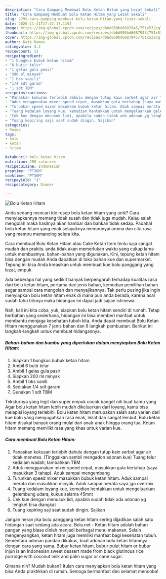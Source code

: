 ```yaml
---
description: "Cara Gampang Membuat Bolu Ketan Hitam yang Lezat Sekali"
title: "Cara Gampang Membuat Bolu Ketan Hitam yang Lezat Sekali"
slug: 2299-cara-gampang-membuat-bolu-ketan-hitam-yang-lezat-sekali
date: 2020-11-11T17:47:17.119Z
image: https://img-global.cpcdn.com/recipes/db6d050bd6087945/751x532cq70/bolu-ketan-hitam-foto-resep-utama.jpg
thumbnail: https://img-global.cpcdn.com/recipes/db6d050bd6087945/751x532cq70/bolu-ketan-hitam-foto-resep-utama.jpg
cover: https://img-global.cpcdn.com/recipes/db6d050bd6087945/751x532cq70/bolu-ketan-hitam-foto-resep-utama.jpg
author: Kate Ramos
ratingvalue: 4.2
reviewcount: 11
recipeingredient:
- "1 bungkus bubuk ketan hitam"
- "6 butir telur"
- "1 gelas gula pasir"
- "200 ml minyak"
- "1 bks vanili"
- "1/4 sdt garam"
- "1 sdt TBM"
recipeinstructions:
- "Panaskan kukusan terlebih dahulu dengan tutup kain serbet agar air tidak menetes. (Tinggalkan sambil mengadon adonan kue) Tuang telur kedalam wadah, tambahkan TBM"
- "Aduk menggunakan mixer speed cepat, masukkan gula bertahap (saya masukkan 3 tahap). Aduk sampai mengembang"
- "Turunkan speed mixer masukkan bubuk ketan hitam. Aduk sampai merata dan masukkan minyak. Aduk sampai merata saya jgn overmix"
- "Tuang kedalam loyang kue, kemudian hentakkan untuk mengeluarkan gelembung udara, kukus selama 45mnt"
- "Cek kue dengan menusuk lidi, apabila sudah tidak ada adonan yg lengket bisa diangkat"
- "Tuang kepiring saji saat sudah dingin. Sajikan"
categories:
- Resep
tags:
- bolu
- ketan
- hitam

katakunci: bolu ketan hitam 
nutrition: 258 calories
recipecuisine: Indonesian
preptime: "PT36M"
cooktime: "PT36M"
recipeyield: "1"
recipecategory: Dinner

---
```



![Bolu Ketan Hitam](https://img-global.cpcdn.com/recipes/db6d050bd6087945/751x532cq70/bolu-ketan-hitam-foto-resep-utama.jpg)

Anda sedang mencari ide resep bolu ketan hitam yang unik? Cara menyiapkannya memang tidak susah dan tidak juga mudah. Kalau salah mengolah maka hasilnya akan hambar dan bahkan tidak sedap. Padahal bolu ketan hitam yang enak selayaknya mempunyai aroma dan cita rasa yang mampu memancing selera kita.

Cara membuat Bolu Ketan Hitam atau Cake Ketan Item tentu saja sangat mudah dan praktis. anda tidak akan memerlukan waktu yang cukup lama untuk membuatnya. bahan-bahan yang digunakan. Kini, tepung ketan hitam bisa dengan mudah Anda dapatkan di toko bahan kue dan supermarket. Tepung ini bisa Anda kreasikan untuk membuat kue bolu panggang yang lezat, empuk.

Ada beberapa hal yang sedikit banyak berpengaruh terhadap kualitas rasa dari bolu ketan hitam, pertama dari jenis bahan, kemudian pemilihan bahan segar sampai cara mengolah dan menyajikannya. Tak perlu pusing jika ingin menyiapkan bolu ketan hitam enak di mana pun anda berada, karena asal sudah tahu triknya maka hidangan ini dapat jadi sajian istimewa.


Nah, kali ini kita coba, yuk, siapkan bolu ketan hitam sendiri di rumah. Tetap berbahan yang sederhana, hidangan ini bisa memberi manfaat untuk membantu menjaga kesehatan tubuh kita. Anda dapat membuat Bolu Ketan Hitam menggunakan 7 jenis bahan dan 6 langkah pembuatan. Berikut ini langkah-langkah untuk membuat hidangannya.

<!--inarticleads1-->

##### Bahan-bahan dan bumbu yang diperlukan dalam menyiapkan Bolu Ketan Hitam:

1. Siapkan 1 bungkus bubuk ketan hitam
1. Ambil 6 butir telur
1. Ambil 1 gelas gula pasir
1. Siapkan 200 ml minyak
1. Ambil 1 bks vanili
1. Sediakan 1/4 sdt garam
1. Gunakan 1 sdt TBM


Teksturnya yang legit dan super empuk cocok banget nih buat kamu yang Agar bolu ketan hitam lebih mudah dikeluarkan dari loyang, kamu bisa melapisi loyang terlebihi. Bolu ketan hitam merupakan salah satu varian dari kue bolu yang menyuguhkan rasa enak, lezat dan sangat lembut. Bolu ketan hitam disukai banyak orang mulai dari anak-anak hingga orang tua. Ketan hitam memang memiliki rasa yang khas untuk varian kue. 

<!--inarticleads2-->

##### Cara membuat Bolu Ketan Hitam:

1. Panaskan kukusan terlebih dahulu dengan tutup kain serbet agar air tidak menetes. (Tinggalkan sambil mengadon adonan kue) Tuang telur kedalam wadah, tambahkan TBM
1. Aduk menggunakan mixer speed cepat, masukkan gula bertahap (saya masukkan 3 tahap). Aduk sampai mengembang
1. Turunkan speed mixer masukkan bubuk ketan hitam. Aduk sampai merata dan masukkan minyak. Aduk sampai merata saya jgn overmix
1. Tuang kedalam loyang kue, kemudian hentakkan untuk mengeluarkan gelembung udara, kukus selama 45mnt
1. Cek kue dengan menusuk lidi, apabila sudah tidak ada adonan yg lengket bisa diangkat
1. Tuang kepiring saji saat sudah dingin. Sajikan


Jangan heran jika bolu panggang ketan hitam sering dijadikan salah satu hidangan saat sedang ada acara. Bola.net - Ketan hitam adalah bahan pangan yang biasa diolah menjadi berbagai menu makanan. Selain mengenyangkan, ketan hitam juga memiliki manfaat bagi kesehatan tubuh. Sementara adonan pandan dikukus, buat adonan bolu ketan hitamnya dengan cara yang sama. Bubur ketan hitam, bubur pulut hitam or bubur injun is an Indonesian sweet dessert made from black glutinous rice porridge with coconut milk and palm sugar or cane sugar. 

Gimana nih? Mudah bukan? Itulah cara menyiapkan bolu ketan hitam yang bisa Anda praktikkan di rumah. Semoga bermanfaat dan selamat mencoba!
